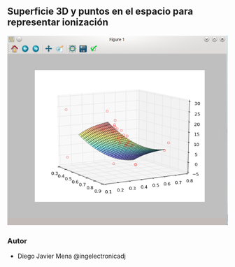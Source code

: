 ## Superficie 3D y puntos en el espacio para representar ionización
![grafo3](https://github.com/ingelectronicadj/FisicaConPython/blob/master/camposElectromagneticos/Ionizacion/salidaGrafica.png?raw=true "grafo3")


### Autor 
* Diego Javier Mena @ingelectronicadj 
